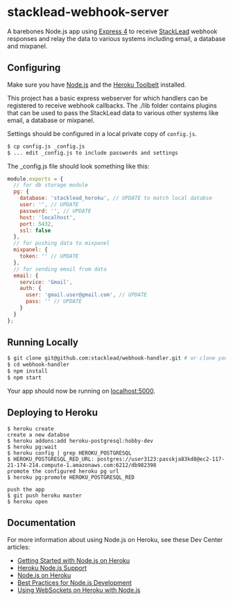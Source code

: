 # stacklead-webhook-server

A barebones Node.js app using [Express 4](http://expressjs.com/) to receive [StackLead](https://stacklead.com) webhook responses and relay the data to various systems including email, a database and mixpanel.

## Configuring

Make sure you have [Node.js](http://nodejs.org/) and the [Heroku Toolbelt](https://toolbelt.heroku.com/) installed.

This project has a basic express webserver for which handlers can be registered to receive webhook callbacks. The ./lib folder contains plugins that can be used to pass the StackLead data to various other systems like email, a database or mixpanel.

Settings should be configured in a local private copy of `config.js`.

```sh
$ cp config.js _config.js
$ ... edit _config.js to include passwords and settings
```

The _config.js file should look something like this:

```js
module.exports = {
  // for db storage module
  pg: {
    database: 'stacklead_heroku', // UPDATE to match local databse
    user: '', // UPDATE
    password: '', // UPDATE
    host: 'localhost',
    port: 5432,
    ssl: false
  },
  // for pushing data to mixpanel
  mixpanel: {
    token: '' // UPDATE
  },
  // for sending email from data
  email: {
    service: 'Gmail',
    auth: {
      user: 'gmail.user@gmail.com', // UPDATE
      pass: '' // UPDATE
    }
  }
};
```

## Running Locally

```sh
$ git clone git@github.com:stacklead/webhook-handler.git # or clone your own fork
$ cd webhook-handler
$ npm install
$ npm start
```

Your app should now be running on [localhost:5000](http://localhost:5000/).

## Deploying to Heroku

```
$ heroku create
create a new databse
$ heroku addons:add heroku-postgresql:hobby-dev
$ heroku pg:wait
$ heroku config | grep HEROKU_POSTGRESQL
$ HEROKU_POSTGRESQL_RED_URL: postgres://user3123:passkja83kd8@ec2-117-21-174-214.compute-1.amazonaws.com:6212/db982398
promote the configured heroku pg url
$ heroku pg:promote HEROKU_POSTGRESQL_RED

push the app
$ git push heroku master
$ heroku open
```

## Documentation

For more information about using Node.js on Heroku, see these Dev Center articles:

- [Getting Started with Node.js on Heroku](https://devcenter.heroku.com/articles/getting-started-with-nodejs)
- [Heroku Node.js Support](https://devcenter.heroku.com/articles/nodejs-support)
- [Node.js on Heroku](https://devcenter.heroku.com/categories/nodejs)
- [Best Practices for Node.js Development](https://devcenter.heroku.com/articles/node-best-practices)
- [Using WebSockets on Heroku with Node.js](https://devcenter.heroku.com/articles/node-websockets)
